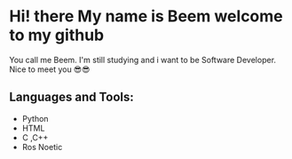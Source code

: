 # Hi! there My name is Beem welcome to my github
You call me Beem.
I'm still studying and i want to be Software Developer. 
Nice to meet you 😎😎

## Languages and Tools:
- Python 
- HTML
- C ,C++
- Ros Noetic
